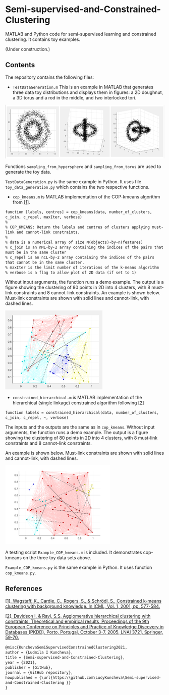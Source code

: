 # Semi-supervised-and-Constrained-Clustering

MATLAB and Python code for semi-supervised learning and constrained clustering. It contains toy examples.

(Under construction.)

## Contents
The repository contains the following files:

- `TestDataGeneration.m` This is an example in MATLAB that generates three data toy distributions and displays them in figures: a 2D doughnut, a 3D torus and a rod in the middle, and two interlocked tori. 

<img height="170" src="ToyData2Clusters.png" />

Functions `sampling_from_hypersphere` and `sampling_from_torus` are used to generate the toy data.

`TestDataGeneration.py` is the same example in Python. It uses file `toy_data_generation.py` which contains the two respective functions. 

- `cop_kmeans.m` is MATLAB implementation of the COP-kmeans algorithm from [[1]](https://web.cse.msu.edu/~cse802/notes/ConstrainedKmeans.pdf).

```
function [labels, centres] = cop_kmeans(data, number_of_clusters, c_join, c_repel, maxIter, verbose)
%
% COP_KMEANS: Return the labels and centres of clusters applying must-link and cannot-link constraints. 
%
% data is a numerical array of size N(objects)-by-n(features)
% c_join is an nML-by-2 array containing the indices of the pairs that must be in the same cluster
% c_repel is an nCL-by-2 array containing the indices of the pairs that cannot be in the same cluster.
% maxIter is the limit number of iterations of the k-means algorithm
% verbose is a flag to allow plot of 2D data (if set to 1)
```

Without input arguments, the function runs a demo example. The output is a figure showing the clustering of 80 points in 2D into 4 clusters, with 8 must-link constraints and 8 cannot-link constraints. An example is shown below. Must-link constraints are shown with solid lines and cannot-link, with dashed lines.

<img height="250" src="ExampleOfCOP_kmeans.png" />

- `constrained_hierarchical.m` is MATLAB implementation of the hierarchical (single linkage) constrained algorithm following [[2]](https://link.springer.com/content/pdf/10.1007/11564126_11.pdf)

```
function labels = constrained_hierarchical(data, number_of_clusters, c_join, c_repel, ~, verbose)
```
The inputs and the outputs are the same as in `cop_kmeans`. Without input arguments, the function runs a demo example. The output is a figure showing the clustering of 80 points in 2D into 4 clusters, with 8 must-link constraints and 8 cannot-link constraints.

An example is shown below. Must-link constraints are shown with solid lines and cannot-link, with dashed lines.

<img height="250" src="ExampleOfHierarchicalConstrained.png" />


A testing script `Example_COP_kmeans.m` is included. It demonstrates cop-kmeans on the three toy data sets above.

`Example_COP_kmeans.py` is the same example in Python. It uses function `cop_kmeans.py`.

## References

[[1]. Wagstaff, K., Cardie, C., Rogers, S., & Schrödl, S., Constrained k-means clustering with background knowledge. In ICML, Vol. 1, 2001, pp. 577-584.](https://web.cse.msu.edu/~cse802/notes/ConstrainedKmeans.pdf)

[[2]. Davidson I. & Ravi, S.S, Agglomerative hierarchical clustering with constraints: Theoretical and empirical results, Proceedings of the 9th European Conference on Principles and Practice of Knowledge Discovery in Databases (PKDD), Porto, Portugal, October 3-7, 2005, LNAI 3721, Springer, 59-70.](https://link.springer.com/content/pdf/10.1007/11564126_11.pdf)

```
@misc{KunchevaSemiSupervisedConstrainedClustering2021,
author = {Ludmila I Kuncheva},
title = {Semi-supervised-and-Constrained-Clustering},
year = {2021},
publisher = {GitHub},
journal = {GitHub repository},
howpublished = {\url{https:\\github.com\LucyKuncheva\Semi-supervised-and-Constrained-Clustering }}
}
```

